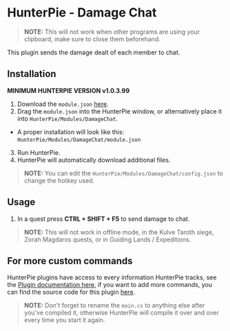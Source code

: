 # HunterPie - Damage Chat

> **NOTE:** This will not work when other programs are using your clipboard, make sure to close them beforehand.

This plugin sends the damage dealt of each member to chat.

## Installation

**MINIMUM HUNTERPIE VERSION v1.0.3.99**

1. Download the `module.json` [here](https://github.com/ricochhet/HunterPie.DamageChat/raw/master/release/DamageChatPlugin.zip).
2. Drag the `module.json` into the HunterPie window, or alternatively place it into `HunterPie/Modules/DamageChat`.
- A proper installation will look like this: `HunterPie/Modules/DamageChat/module.json`
3. Run HunterPie.
4. HunterPie will automatically download additional files. 
> **NOTE:** You can edit the `HunterPie/Modules/DamageChat/config.json` to change the hotkey used.

## Usage

1. In a quest press **CTRL + SHIFT + F5** to send damage to chat.
> **NOTE:** This will not work in offline mode, in the Kulve Taroth siege, Zorah Magdaros quests, or in Guiding Lands / Expeditions.

## For more custom commands

HunterPie plugins have access to every information HunterPie tracks, see the [Plugin documentation here](https://docs.hunterpie.me/?p=Plugins/plugins.md), if you want to add more commands, you can find the source code for this plugin [here](https://github.com/ricochhet/HunterPie.DamageChat/blob/master/plugin/main.cs).

> **NOTE:** Don't forget to rename the `main.cs` to anything else after you've compiled it, otherwise HunterPie will compile it over and over every time you start it again.
